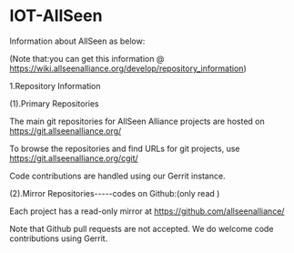 # IOT-AllSeen

Information about  AllSeen as below:

(Note that:you can get this information @ https://wiki.allseenalliance.org/develop/repository_information)

1.Repository Information

(1).Primary Repositories

The main git repositories for AllSeen Alliance projects are hosted on https://git.allseenalliance.org/

To browse the repositories and find URLs for git projects, use https://git.allseenalliance.org/cgit/

Code contributions are handled using our Gerrit instance.

(2).Mirror Repositories-----codes on Github:(only read )

Each project has a read-only mirror at https://github.com/allseenalliance/

Note that Github pull requests are not accepted. We do welcome code contributions using Gerrit.
